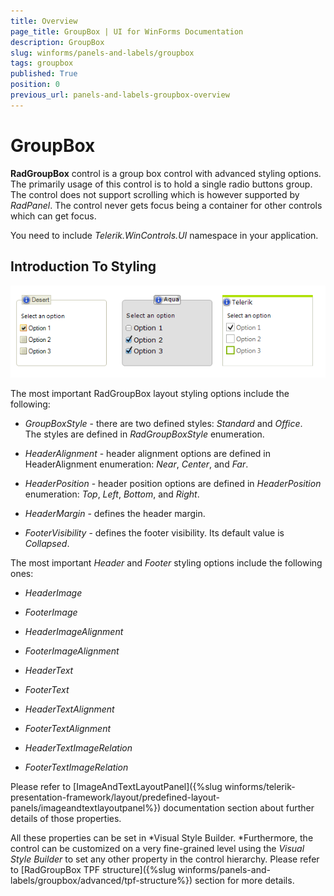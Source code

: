 ```yaml
---
title: Overview
page_title: GroupBox | UI for WinForms Documentation
description: GroupBox
slug: winforms/panels-and-labels/groupbox
tags: groupbox
published: True
position: 0
previous_url: panels-and-labels-groupbox-overview
---
```


# GroupBox

__RadGroupBox__ control is a group box control with advanced styling options. The primarily usage of this control is to hold a single radio buttons group. The control does not support scrolling which is however supported by *RadPanel*. The control never gets focus being a container for other controls which can get focus. 

You need to include *Telerik.WinControls.UI* namespace in your application.

## Introduction To Styling

![panels-and-labels-groupbox-overview 001](images/panels-and-labels-groupbox-overview001.png)

The most important RadGroupBox layout styling options include the following:

* *GroupBoxStyle* - there are two defined styles: *Standard* and *Office*. The styles are defined in *RadGroupBoxStyle* enumeration.

* *HeaderAlignment* - header alignment options are defined in HeaderAlignment enumeration: *Near*, *Center*, and *Far*.

* *HeaderPosition* - header position options are defined in *HeaderPosition* enumeration: *Top*, *Left*, *Bottom*, and *Right*.

* *HeaderMargin* - defines the header margin.

* *FooterVisibility* - defines the footer visibility. Its default value is *Collapsed*.

The most important *Header* and *Footer* styling options include the following ones:

* *HeaderImage*

* *FooterImage*

* *HeaderImageAlignment*

* *FooterImageAlignment*

* *HeaderText*

* *FooterText*

* *HeaderTextAlignment*

* *FooterTextAlignment*

* *HeaderTextImageRelation*

* *FooterTextImageRelation*

Please refer to [ImageAndTextLayoutPanel]({%slug winforms/telerik-presentation-framework/layout/predefined-layout-panels/imageandtextlayoutpanel%}) documentation section about further details of those properties.

All these properties can be set in *Visual Style Builder. *Furthermore, the control can be customized on a very fine-grained level using the *Visual Style Builder* to set any other property in the control hierarchy. Please refer to [RadGroupBox TPF structure]({%slug winforms/panels-and-labels/groupbox/advanced/tpf-structure%}) section for more details.
